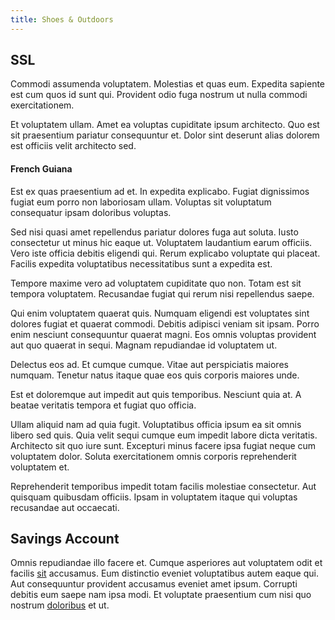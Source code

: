 ```yaml
---
title: Shoes & Outdoors
---
```


## SSL

Commodi assumenda voluptatem. Molestias et quas eum. Expedita sapiente est cum quos id sunt qui. Provident odio fuga nostrum ut nulla commodi exercitationem.

Et voluptatem ullam. Amet ea voluptas cupiditate ipsum architecto. Quo est sit praesentium pariatur consequuntur et. Dolor sint deserunt alias dolorem est officiis velit architecto sed.

#### French Guiana

Est ex quas praesentium ad et. In expedita explicabo. Fugiat dignissimos fugiat eum porro non laboriosam ullam. Voluptas sit voluptatum consequatur ipsam doloribus voluptas.

Sed nisi quasi amet repellendus pariatur dolores fuga aut soluta. Iusto consectetur ut minus hic eaque ut. Voluptatem laudantium earum officiis. Vero iste officia debitis eligendi qui. Rerum explicabo voluptate qui placeat. Facilis expedita voluptatibus necessitatibus sunt a expedita est.

Tempore maxime vero ad voluptatem cupiditate quo non. Totam est sit tempora voluptatem. Recusandae fugiat qui rerum nisi repellendus saepe.

Qui enim voluptatem quaerat quis. Numquam eligendi est voluptates sint dolores fugiat et quaerat commodi. Debitis adipisci veniam sit ipsam. Porro enim nesciunt consequuntur quaerat magni. Eos omnis voluptas provident aut quo quaerat in sequi. Magnam repudiandae id voluptatem ut.

Delectus eos ad. Et cumque cumque. Vitae aut perspiciatis maiores numquam. Tenetur natus itaque quae eos quis corporis maiores unde.

Est et doloremque aut impedit aut quis temporibus. Nesciunt quia at. A beatae veritatis tempora et fugiat quo officia.

Ullam aliquid nam ad quia fugit. Voluptatibus officia ipsum ea sit omnis libero sed quis. Quia velit sequi cumque eum impedit labore dicta veritatis. Architecto sit quo iure sunt. Excepturi minus facere ipsa fugiat neque cum voluptatem dolor. Soluta exercitationem omnis corporis reprehenderit voluptatem et.

Reprehenderit temporibus impedit totam facilis molestiae consectetur. Aut quisquam quibusdam officiis. Ipsam in voluptatem itaque qui voluptas recusandae aut occaecati.

## Savings Account

Omnis repudiandae illo facere et. Cumque asperiores aut voluptatem odit et facilis [sit](/facere/temporibus/savings_account.md) accusamus. Eum distinctio eveniet voluptatibus autem eaque qui. Aut consequuntur provident accusamus eveniet amet ipsum. Corrupti debitis eum saepe nam ipsa modi. Et voluptate praesentium cum nisi quo nostrum [doloribus](/facere/temporibus/adipisci/molestias/withdrawal.md) et ut.
